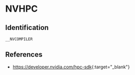# NVHPC

## Identification

`__NVCOMPILER`

## References

- <https://developer.nvidia.com/hpc-sdk>{:target="_blank"}
